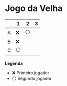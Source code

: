 # Jogo da Velha

|   | 1 | 2 | 3 |
|---|---|---|---|
| A |❌   |⚪   |   |
| B |❌   |   |   |
| C |⚪   |   |   |

**Legenda**

- ❌ Primeiro jogador 
- ⚪ Segundo jogador